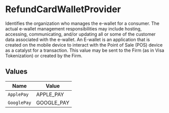 # RefundCardWalletProvider

Identifies the organization who manages the e-wallet for a consumer. The actual e-wallet management responsibilities may include hosting, accessing, communicating, and/or updating all or some of the customer data associated with the e-wallet.  An E-wallet is an application that is created on the mobile device to interact with the Point of Sale (POS) device as a catalyst for a transaction. This value may be sent to the Firm (as in Visa Tokenization) or created by the Firm.


## Values

| Name        | Value       |
| ----------- | ----------- |
| `ApplePay`  | APPLE_PAY   |
| `GooglePay` | GOOGLE_PAY  |
